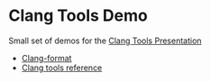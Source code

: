 # Clang Tools Demo

Small set of demos for the [Clang Tools Presentation](https://cjrams.github.io/clang-tools.html)

 * [Clang-format](https://github.com/cjrams/clang-tools-demo/tree/master/clang-format)
 * [Clang tools reference](https://github.com/cjrams/clang-tools-demo/blob/master/reference.md)